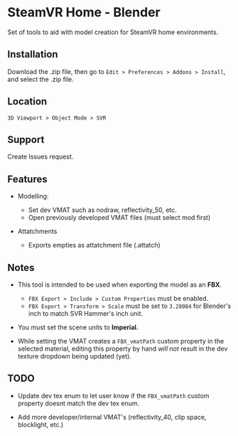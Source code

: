 
# SteamVR Home - Blender

Set of tools to aid with model creation for SteamVR home environments.

## Installation
Download the .zip file, then go to `Edit > Preferences > Addons > Install`, and select the .zip file.

## Location
`3D Viewport > Object Mode > SVR`

## Support
Create Issues request.

## Features
* Modelling:
    * Set dev VMAT such as nodraw, reflectivity_50, etc.
    * Open previously developed VMAT files (must select mod first)

* Attatchments
    * Exports empties as attatchment file (.attatch)

## Notes
 * This tool is intended to be used when exporting the model as an **FBX**. 
    * `FBX Export > Include > Custom Properties` must be enabled.
    * `FBX Export > Transform > Scale` must be set to `3.28084` for Blender's inch to match SVR Hammer's inch unit.

 * You must set the scene units to **Imperial.**

* While setting the VMAT creates a `FBX_vmatPath` custom property in the selected material, editing this property by hand *will not* result in the dev texture dropdown being updated (yet).

## TODO
* Update dev tex enum to let user know if the `FBX_vmatPath` custom property doesnt match the dev tex enum.

* Add more developer/internal VMAT's (reflectivity_40, clip space, blocklight, etc.)
